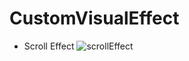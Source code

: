 # CustomVisualEffect

* Scroll Effect
![scrollEffect](https://github.com/GaneshRajuGalla/CustomVisualEffect/assets/61533653/47d7b60d-2834-417d-be11-c9478ea6d3e4)
